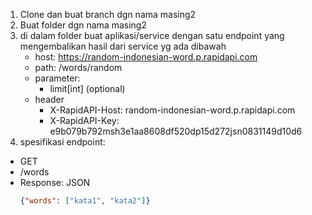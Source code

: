 


1. Clone dan buat branch dgn nama masing2
2. Buat folder dgn nama masing2
3. di dalam folder buat aplikasi/service dengan satu endpoint yang mengembalikan hasil dari service yg ada dibawah
    - host: https://random-indonesian-word.p.rapidapi.com
    - path: /words/random
    - parameter: 
      - limit[int] (optional)
    - header
      - X-RapidAPI-Host: random-indonesian-word.p.rapidapi.com
      - X-RapidAPI-Key: e9b079b792msh3e1aa8608df520dp15d272jsn0831149d10d6
4. spesifikasi endpoint:
  - GET
  - /words
  - Response: JSON
    ```json
    {"words": ["kata1", "kata2"]}
    ```
